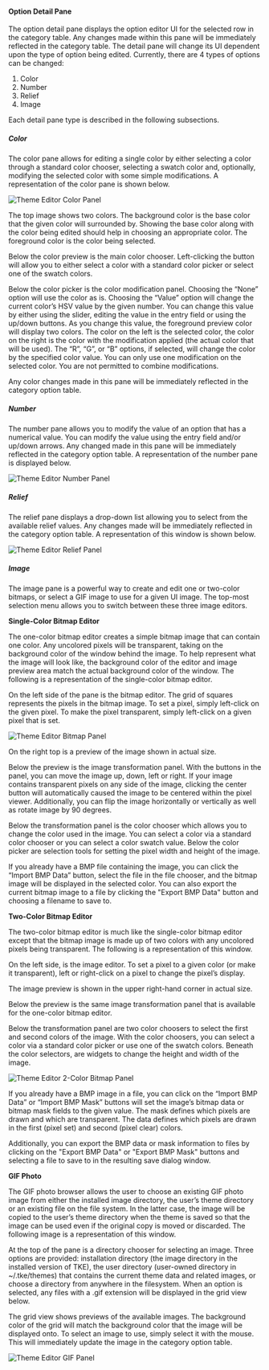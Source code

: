 #### Option Detail Pane

The option detail pane displays the option editor UI for the selected row in the category table. Any changes made within this pane will be immediately reflected in the category table. The detail pane will change its UI dependent upon the type of option being edited. Currently, there are 4 types of options can be changed:

1. Color
2. Number
3. Relief
4. Image

Each detail pane type is described in the following subsections.

##### Color

The color pane allows for editing a single color by either selecting a color through a standard color chooser, selecting a swatch color and, optionally, modifying the selected color with some simple modifications. A representation of the color pane is shown below.

![](assets/Theme-Color.png "Theme Editor Color Panel")

The top image shows two colors. The background color is the base color that the given color will surrounded by. Showing the base color along with the color being edited should help in choosing an appropriate color. The foreground color is the color being selected.

Below the color preview is the main color chooser. Left-clicking the button will allow you to either select a color with a standard color picker or select one of the swatch colors.

Below the color picker is the color modification panel. Choosing the “None” option will use the color as is. Choosing the “Value” option will change the current color’s HSV value by the given number. You can change this value by either using the slider, editing the value in the entry field or using the up/down buttons. As you change this value, the foreground preview color will display two colors. The color on the left is the selected color, the color on the right is the color with the modification applied (the actual color that will be used). The “R”, “G”, or “B” options, if selected, will change the color by the specified color value. You can only use one modification on the selected color. You are not permitted to combine modifications.

Any color changes made in this pane will be immediately reflected in the category option table.

##### Number

The number pane allows you to modify the value of an option that has a numerical value. You can modify the value using the entry field and/or up/down arrows. Any changed made in this pane will be immediately reflected in the category option table. A representation of the number pane is displayed below.

![](assets/Theme-Number.png "Theme Editor Number Panel")

##### Relief

The relief pane displays a drop-down list allowing you to select from the available relief values. Any changes made will be immediately reflected in the category option table. A representation of this window is shown below.

![](assets/Theme-Relief.png "Theme Editor Relief Panel")

##### Image

The image pane is a powerful way to create and edit one or two-color bitmaps, or select a GIF image to use for a given UI image. The top-most selection menu allows you to switch between these three image editors.

**Single-Color Bitmap Editor**

The one-color bitmap editor creates a simple bitmap image that can contain one color. Any uncolored pixels will be transparent, taking on the background color of the window behind the image. To help represent what the image will look like, the background color of the editor and image preview area match the actual background color of the window. The following is a representation of the single-color bitmap editor.

On the left side of the pane is the bitmap editor. The grid of squares represents the pixels in the bitmap image. To set a pixel, simply left-click on the given pixel. To make the pixel transparent, simply left-click on a given pixel that is set.

![](assets/Theme-Bitmap.png "Theme Editor Bitmap Panel")

On the right top is a preview of the image shown in actual size.

Below the preview is the image transformation panel. With the buttons in the panel, you can move the image up, down, left or right. If your image contains transparent pixels on any side of the image, clicking the center button will automatically caused the image to be centered within the pixel viewer. Additionally, you can flip the image horizontally or vertically as well as rotate image by 90 degrees.

Below the transformation panel is the color chooser which allows you to change the color used in the image. You can select a color via a standard color chooser or you can select a color swatch value. Below the color picker are selection tools for setting the pixel width and height of the image.

If you already have a BMP file containing the image, you can click the “Import BMP Data” button, select the file in the file chooser, and the bitmap image will be displayed in the selected color. You can also export the current bitmap image to a file by clicking the "Export BMP Data" button and choosing a filename to save to.

**Two-Color Bitmap Editor**

The two-color bitmap editor is much like the single-color bitmap editor except that the bitmap image is made up of two colors with any uncolored pixels being transparent. The following is a representation of this window.

On the left side, is the image editor. To set a pixel to a given color (or make it transparent), left or right-click on a pixel to change the pixel’s display.

The image preview is shown in the upper right-hand corner in actual size.

Below the preview is the same image transformation panel that is available for the one-color bitmap editor.

Below the transformation panel are two color choosers to select the first and second colors of the image. With the color choosers, you can select a color via a standard color picker or use one of the swatch colors. Beneath the color selectors, are widgets to change the height and width of the image.

![](assets/Theme-Bitmap2.png "Theme Editor 2-Color Bitmap Panel")

If you already have a BMP image in a file, you can click on the “Import BMP Data” or “Import BMP Mask” buttons will set the image’s bitmap data or bitmap mask fields to the given value. The mask defines which pixels are drawn and which are transparent. The data defines which pixels are drawn in the first (pixel set) and second (pixel clear) colors.

Additionally, you can export the BMP data or mask information to files by clicking on the "Export BMP Data" or "Export BMP Mask" buttons and selecting a file to save to in the resulting save dialog window.

**GIF Photo**

The GIF photo browser allows the user to choose an existing GIF photo image from either the installed image directory, the user’s theme directory or an existing file on the file system. In the latter case, the image will be copied to the user’s theme directory when the theme is saved so that the image can be used even if the original copy is moved or discarded. The following image is a representation of this window.

At the top of the pane is a directory chooser for selecting an image. Three options are provided: installation directory (the image directory in the installed version of TKE), the user directory (user-owned directory in \~/.tke/themes) that contains the current theme data and related images, or choose a directory from anywhere in the filesystem. When an option is selected, any files with a .gif extension will be displayed in the grid view below.

The grid view shows previews of the available images. The background color of the grid will match the background color that the image will be displayed onto. To select an image to use, simply select it with the mouse. This will immediately update the image in the category option table.

![](assets/Theme-Gif.png "Theme Editor GIF Panel")
